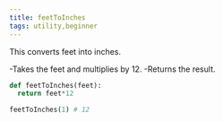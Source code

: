 ```yaml
---
title: feetToInches
tags: utility,beginner
---
```


This converts feet into inches.

-Takes the feet and multiplies by 12.
-Returns the result.

```py
def feetToInches(feet):
  return feet*12
```

```py
feetToInches(1) # 12
```
